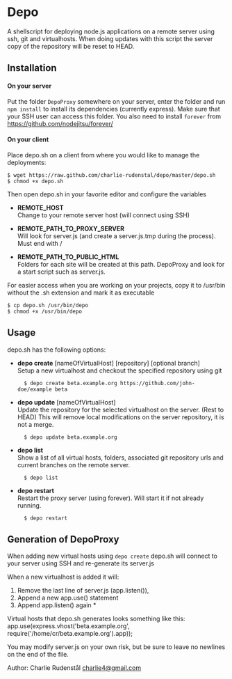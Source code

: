 Depo
====
A shellscript for deploying node.js applications on a remote server using ssh, git and virtualhosts. When doing updates with this script the server copy of the repository will be reset to HEAD.

Installation
------------
#### On your server
Put the folder ``DepoProxy`` somewhere on your server, enter the folder and run ``npm install`` to install its dependencies (currently express). Make sure that your SSH user can access this folder. You also need to install ``forever`` from https://github.com/nodejitsu/forever/

#### On your client
Place depo.sh on a client from where you would like to manage the deployments:

	$ wget https://raw.github.com/charlie-rudenstal/depo/master/depo.sh
	$ chmod +x depo.sh

Then open depo.sh in your favorite editor and configure the variables
* __REMOTE\_HOST__  
  Change to your remote server host (will connect using SSH)

* __REMOTE\_PATH\_TO\_PROXY\_SERVER__  
  Will look for server.js (and create a server.js.tmp during the process). Must end with /

* __REMOTE\_PATH\_TO\_PUBLIC\_HTML__  
  Folders for each site will be created at this path. DepoProxy and look for a start script such as server.js.

For easier access when you are working on your projects, copy it to /usr/bin without the .sh extension and mark it as executable 
	
	$ cp depo.sh /usr/bin/depo
	$ chmod +x /usr/bin/depo

Usage
-----
depo.sh has the following options:

- __depo create__ [nameOfVirtualHost] [repository] [optional branch]  
  Setup a new virtualhost and checkout the specified repository using git
	
		$ depo create beta.example.org https://github.com/john-doe/example beta    

- __depo update__ [nameOfVirtualHost]  
  Update the repository for the selected virtualhost on the server. (Rest to HEAD) 
  This will remove local modifications on the server repository, it is not a merge.

		$ depo update beta.example.org

- __depo list__  
  Show a list of all virtual hosts, folders, associated git repository urls and current branches on the remote server. 

		$ depo list

- __depo restart__  
  Restart the proxy server (using forever). Will start it if not already running.
	
		$ depo restart


Generation of DepoProxy
-----------------------
When adding new virtual hosts using ``depo create`` depo.sh will connect to your server using SSH and re-generate its server.js

When a new virtualhost is added it will: 
1. Remove the last line of server.js (app.listen()), 
2. Append a new app.use() statement
3. Append app.listen() again *

Virtual hosts that depo.sh generates looks something like this:
	app.use(express.vhost('beta.example.org', require('/home/cr/beta.example.org').app));

You may modify server.js on your own risk, but be 
sure to leave no newlines on the end of the file.


Author: Charlie Rudenstål <charlie4@gmail.com>
